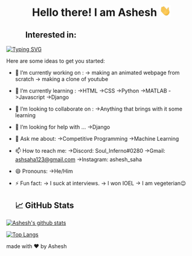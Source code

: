 
<h1 align="center">Hello there!  I am Ashesh <img src="https://raw.githubusercontent.com/ABSphreak/ABSphreak/master/gifs/Hi.gif" width="30px"></h1>
<!--
**hash-slash/hash-slash** is a ✨ _special_ ✨ repository because its `README.md` (this file) appears on your GitHub profile.-->
<h2 style="margin-left:10%">Interested in: </h2>

[![Typing SVG](https://readme-typing-svg.herokuapp.com?color=1f83e0&size=25&center=true&lines=Web+Development;Competitive+Programming;Machine+Learning;Artificial+Intelligence;UI/UX+Design)](https://git.io/typing-svg)


Here are some ideas to get you started:

- 🔭 I’m currently working on :
   -> making an animated webpage from scratch
   -> making a clone of youtube
- 🌱 I’m currently learning :
   ->HTML
   ->CSS
   ->Python
   ->MATLAB
   ->Javascript
   ->Django
- 👯 I’m looking to collaborate on :
   ->Anything that brings with it some learning
- 🤔 I’m looking for help with ...
   ->Django
- 💬 Ask me about:
   ->Competitive Programming
   ->Machine Learning
- 📫 How to reach me:
   ->Discord: Soul_Inferno#0280
   ->Gmail: ashsaha123@gmail.com
   ->Instagram: ashesh_saha
- 😄 Pronouns: 
   ->He/Him
- ⚡ Fun fact: 
   -> I suck at interviews.
   -> I won IOEL 
   -> I am vegeterian😉
   
   ## 📈 GitHub Stats 

[![Ashesh's github stats](https://github-readme-stats.vercel.app/api?username=hash-slash)](https://github.com/hash-slash)

[![Top Langs](https://github-readme-stats.vercel.app/api/top-langs/?username=hash-slash&layout=compact)](https://github.com/hash-slash)

made with ❤ by Ashesh
